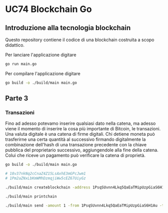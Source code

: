 # UC74 Blockchain Go

## Introduzione alla tecnologia blockchain

Questo repository contiene il codice di una blockchain costruita a scopo didattico.

Per lanciare l'applicazione digitare

```bash
go run main.go
```

Per compilare l'applicazione digitare

```bash
go build -o ./build/main main.go
```

## Parte 3

### Transazioni

Fino ad adesso potevamo inserire qualsiasi dato nella catena, ma adesso viene il momento di inserire la cosa più importante di Bitcoin, le transazioni.
Una valuta digitale è una catena di firme digitali.
Chi detiene moneta può trasferirne una certa quantità al successivo firmando digitalmente la combinazione dell'hash di una transazione precedente con la chiave pubblica del proprietario successivo, aggiungendole alla fine della catena.
Colui che riceve un pagamento può verificare la catena di proprietà.

```bash
go build -o ./build/main main.go

# 18v37nkNq2cCnaZ4Z15LsAxhE3mGPcJwm1
# 1Pm2aZNxLbKmWMhDzmqjiWw5cEZ67UiyGz

./build/main createblockchain -address 1PsqSUvnn4Lkq5QaEaTMipUzpGiaS6H1Au

./build/main printchain

./build/main send -amount 1 -from 1PsqSUvnn4Lkq5QaEaTMipUzpGiaS6H1Au -to 1KQuw1NJ49eqZ9kE36mwGq5Jy8GoSBxx8w

```